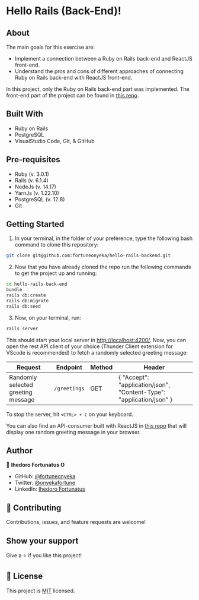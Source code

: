 
# Hello Rails (Back-End)!

## About

The main goals for this exercise are:

- Implement a connection between a Ruby on Rails back-end and ReactJS front-end.
- Understand the pros and cons of different approaches of connecting Ruby on Rails back-end with ReactJS front-end.

In this project, only the Ruby on Rails back-end part was implemented. The front-end part of the project can be found in [this repo](https://github.com/fortuneonyeka/Hello-react-front-end).

## Built With

- Ruby on Rails
- PostgreSQL
- VisualStudio Code, Git, & GitHub

## Pre-requisites

- Ruby (v. 3.0.1)
- Rails (v. 6.1.4)
- NodeJs (v. 14.17)
- YarnJs (v. 1.22.10)
- PostgreSQL (v. 12.8)
- Git

## Getting Started

1. In your terminal, in the folder of your preference, type the following bash command to clone this repository:

```sh
git clone git@github.com:fortuneonyeka/hello-rails-backend.git
```

2. Now that you have already cloned the repo run the following commands to get the project up and running:

```sh
cd hello-rails-back-end
bundle
rails db:create
rails db:migrate
rails db:seed
```

3. Now, on your terminal, run:

```sh
rails server
```

This should start your local server in [http://localhost:4200/](http://localhost:4200/). Now, you can open the rest API client of your choice (Thunder Client extension for VScode is recommended) to fetch a randomly selected greeting message:

| Request                            | Endpoint         | Method | Header                                                               |
| ---------------------------------- | ---------------- | ------ | -------------------------------------------------------------------- |
| Randomly selected greeting message | `/greetings` | GET    | { "Accept": "application/json", "Content-Type": "application/json" } |

To stop the server, hit `<CTRL> + C` on your keyboard.

You can also find an API-consumer built with ReactJS in [this repo](https://github.com/fortuneonyeka/Hello-react-front-end) that will display one random greeting message in your browser.

## Author

👤 **Ihedoro Fortunatus O**

- GitHub: [@fortuneonyeka](https://github.com/fortuneonyeka)
- Twitter: [@onyekafortune](https://twitter.com/onyekafortune)
- LinkedIn: [Ihedoro Fortunatus](https://www.linkedin.com/in/fortunatus-ihedoro/)

## 🤝 Contributing

Contributions, issues, and feature requests are welcome!


## Show your support

Give a ⭐️ if you like this project!

## 📝 License

This project is [MIT](./LICENSE) licensed.